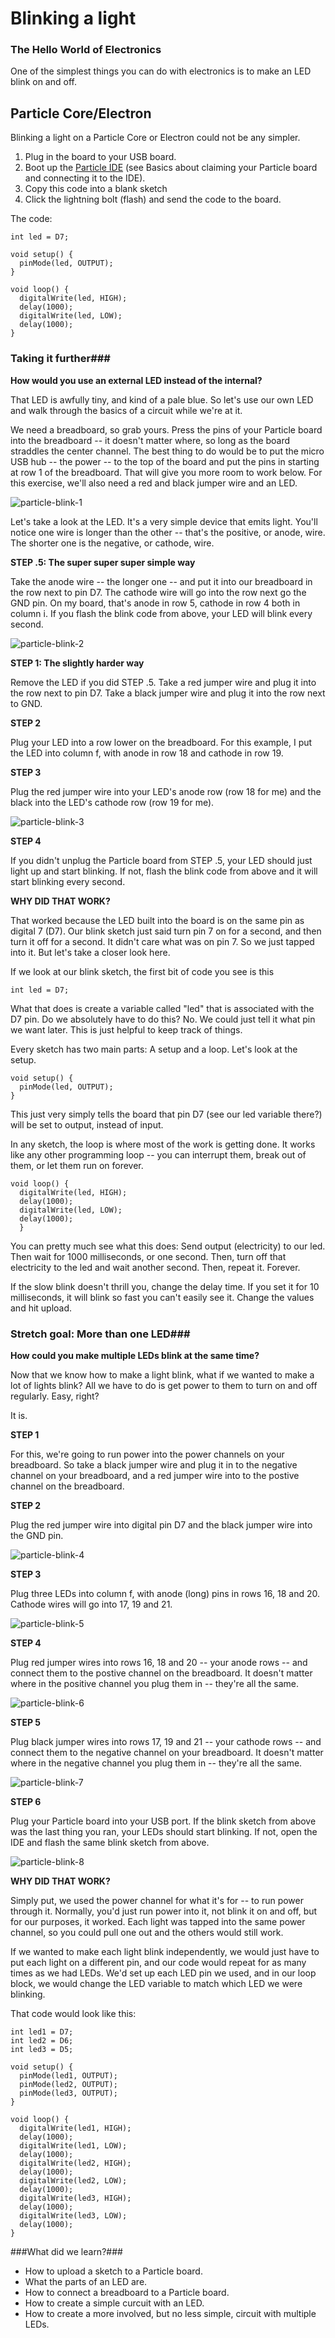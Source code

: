 # Blinking a light

### The Hello World of Electronics

One of the simplest things you can do with electronics is to make an LED blink on and off. 

## Particle Core/Electron

Blinking a light on a Particle Core or Electron could not be any simpler. 

1. Plug in the board to your USB board. 
2. Boot up the [Particle IDE](https://build.particle.io/build/) (see Basics about claiming your Particle board and connecting it to the IDE).
3. Copy this code into a blank sketch
4. Click the lightning bolt (flash) and send the code to the board. 

The code: 

```
int led = D7;

void setup() {
  pinMode(led, OUTPUT);
}

void loop() {
  digitalWrite(led, HIGH);   
  delay(1000);
  digitalWrite(led, LOW);
  delay(1000);
}

```

### Taking it further###

**How would you use an external LED instead of the internal?**

That LED is awfully tiny, and kind of a pale blue. So let's use our own LED and walk through the basics of a circuit while we're at it. 

We need a breadboard, so grab yours. Press the pins of your Particle board into the breadboard -- it doesn't matter where, so long as the board straddles the center channel. The best thing to do would be to put the micro USB hub -- the power -- to the top of the board and put the pins in starting at row 1 of the breadboard. That will give you more room to work below. For this exercise, we'll also need a red and black jumper wire and an LED.

![particle-blink-1](../images/particle-blink-1.jpg)

Let's take a look at the LED. It's a very simple device that emits light. You'll notice one wire is longer than the other -- that's the positive, or anode, wire. The shorter one is the negative, or cathode, wire. 

**STEP .5: The super super super simple way**  

Take the anode wire -- the longer one -- and put it into our breadboard in the row next to pin D7. The cathode wire will go into the row next go the GND pin. On my board, that's anode in row 5, cathode in row 4 both in column i. If you flash the blink code from above, your LED will blink every second. 

![particle-blink-2](../images/particle-blink-2.jpg)

**STEP 1: The slightly harder way**

Remove the LED if you did STEP .5. Take a red jumper wire and plug it into the row next to pin D7. Take a black jumper wire and plug it into the row next to GND. 

**STEP 2**

Plug your LED into a row lower on the breadboard. For this example, I put the LED into column f, with anode in row 18 and cathode in row 19. 

**STEP 3**

Plug the red jumper wire into your LED's anode row (row 18 for me) and the black into the LED's cathode row (row 19 for me). 

![particle-blink-3](../images/particle-blink-3.jpg)

**STEP 4**

If you didn't unplug the Particle board from STEP .5, your LED should just light up and start blinking. If not, flash the blink code from above and it will start blinking every second. 

**WHY DID THAT WORK?**

That worked because the LED built into the board is on the same pin as digital 7 (D7). Our blink sketch just said turn pin 7 on for a second, and then turn it off for a second. It didn't care what was on pin 7. So we just tapped into it. But let's take a closer look here. 

If we look at our blink sketch, the first bit of code you see is this

```int led = D7;```

What that does is create a variable called "led" that is associated with the D7 pin. Do we absolutely have to do this? No. We could just tell it what pin we want later. This is just helpful to keep track of things. 

Every sketch has two main parts: A setup and a loop. Let's look at the setup. 

```
void setup() {                
  pinMode(led, OUTPUT);
}
```

This just very simply tells the board that pin D7 (see our led variable there?) will be set to output, instead of input. 

In any sketch, the loop is where most of the work is getting done. It works like any other programming loop -- you can interrupt them, break out of them, or let them run on forever. 

```
void loop() {
  digitalWrite(led, HIGH);  
  delay(1000); 
  digitalWrite(led, LOW);
  delay(1000);
  }
```

You can pretty much see what this does: Send output (electricity) to our led. Then wait for 1000 milliseconds, or one second. Then, turn off that electricity to the led and wait another second. Then, repeat it. Forever.

If the slow blink doesn't thrill you, change the delay time. If you set it for 10 milliseconds, it will blink so fast you can't easily see it. Change the values and hit upload. 

### Stretch goal: More than one LED###

**How could you make multiple LEDs blink at the same time?**

Now that we know how to make a light blink, what if we wanted to make a lot of lights blink? All we have to do is get power to them to turn on and off regularly. Easy, right? 

It is. 

**STEP 1**  

For this, we're going to run power into the power channels on your breadboard. So take a black jumper wire and plug it in to the negative channel on your breadboard, and a red jumper wire into to the postive channel on the breadboard.

**STEP 2**

Plug the red jumper wire into digital pin D7 and the black jumper wire into the GND pin. 

![particle-blink-4](../images/particle-blink-4.jpg)

**STEP 3** 

Plug three LEDs into column f, with anode (long) pins in rows 16, 18 and 20. Cathode wires will go into 17, 19 and 21. 

![particle-blink-5](../images/particle-blink-5.jpg)


**STEP 4** 

Plug red jumper wires into rows 16, 18 and 20 -- your anode rows -- and connect them to the postive channel on the breadboard. It doesn't matter where in the positive channel you plug them in -- they're all the same. 

![particle-blink-6](../images/particle-blink-6.jpg)

**STEP 5**

Plug black jumper wires into rows 17, 19 and 21 -- your cathode rows -- and connect them to the negative channel on your breadboard. It doesn't matter where in the negative channel you plug them in -- they're all the same. 

![particle-blink-7](../images/particle-blink-7.jpg)

**STEP 6**

Plug your Particle board into your USB port. If the blink sketch from above was the last thing you ran, your LEDs should start blinking. If not, open the IDE and flash the same blink sketch from above. 

![particle-blink-8](../images/particle-blink-8.jpg)

**WHY DID THAT WORK?**

Simply put, we used the power channel for what it's for -- to run power through it. Normally, you'd just run power into it, not blink it on and off, but for our purposes, it worked. Each light was tapped into the same power channel, so you could pull one out and the others would still work. 

If we wanted to make each light blink independently, we would just have to put each light on a different pin, and our code would repeat for as many times as we had LEDs. We'd set up each LED pin we used, and in our loop block, we would change the LED variable to match which LED we were blinking. 

That code would look like this:

```
int led1 = D7;
int led2 = D6;
int led3 = D5;

void setup() {
  pinMode(led1, OUTPUT);
  pinMode(led2, OUTPUT);
  pinMode(led3, OUTPUT);  
}

void loop() {
  digitalWrite(led1, HIGH);   
  delay(1000);
  digitalWrite(led1, LOW);
  delay(1000);
  digitalWrite(led2, HIGH);   
  delay(1000);
  digitalWrite(led2, LOW);
  delay(1000);
  digitalWrite(led3, HIGH);   
  delay(1000);
  digitalWrite(led3, LOW);
  delay(1000);
}

```

###What did we learn?###

* How to upload a sketch to a Particle board.
* What the parts of an LED are.
* How to connect a breadboard to a Particle board.
* How to create a simple curcuit with an LED.
* How to create a more involved, but no less simple, circuit with multiple LEDs. 
